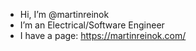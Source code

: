 - Hi, I’m @martinreinok
- I’m an Electrical/Software Engineer
- I have a page: https://martinreinok.com/
